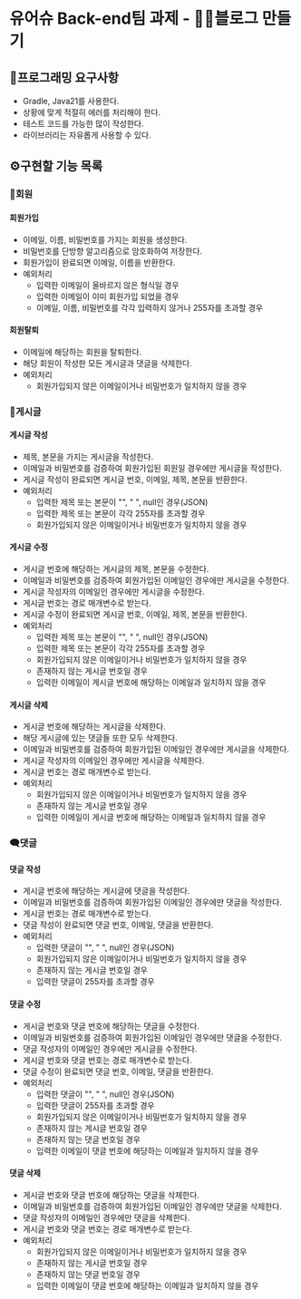 # 유어슈 Back-end팀 과제 - ✍🏻블로그 만들기

## 🚀프로그래밍 요구사항

- Gradle, Java21를 사용한다.
- 상황에 맞게 적절히 에러를 처리해야 한다.
- 테스트 코드를 가능한 많이 작성한다.
- 라이브러리는 자유롭게 사용할 수 있다.


## ⚙구현할 기능 목록

### 🧑회원

#### 회원가입

- 이메일, 이름, 비밀번호를 가지는 회원을 생성한다.
- 비밀번호를 단방향 알고리즘으로 암호화하여 저장한다.
- 회원가입이 완료되면 이메일, 이름을 반환한다.
- 예외처리
    - 입력한 이메일이 올바르지 않은 형식일 경우
    - 입력한 이메일이 이미 회원가입 되었을 경우
    - 이메일, 이름, 비밀번호를 각각 입력하지 않거나 255자를 초과할 경우

#### 회원탈퇴

- 이메일에 해당하는 회원을 탈퇴한다.
- 해당 회원이 작성한 모든 게시글과 댓글을 삭제한다.
- 예외처리
    - 회원가입되지 않은 이메일이거나 비밀번호가 일치하지 않을 경우


### 📰게시글

#### 게시글 작성

- 제목, 본문을 가지는 게시글을 작성한다.
- 이메일과 비밀번호를 검증하여 회원가입된 회원일 경우에만 게시글을 작성한다.
- 게시글 작성이 완료되면 게시글 번호, 이메일, 제목, 본문을 반환한다.
- 예외처리
    - 입력한 제목 또는 본문이 "", " ", null인 경우(JSON)
    - 입력한 제목 또는 본문이 각각 255자를 초과할 경우
    - 회원가입되지 않은 이메일이거나 비밀번호가 일치하지 않을 경우

#### 게시글 수정

- 게시글 번호에 해당하는 게시글의 제목, 본문을 수정한다.
- 이메일과 비밀번호를 검증하여 회원가입된 이메일인 경우에만 게시글을 수정한다.
- 게시글 작성자의 이메일인 경우에만 게시글을 수정한다.
- 게시글 번호는 경로 매개변수로 받는다.
- 게시글 수정이 완료되면 게시글 번호, 이메일, 제목, 본문을 반환한다.
- 예외처리
    - 입력한 제목 또는 본문이 "", " ", null인 경우(JSON)
    - 입력한 제목 또는 본문이 각각 255자를 초과할 경우
    - 회원가입되지 않은 이메일이거나 비밀번호가 일치하지 않을 경우
    - 존재하지 않는 게시글 번호일 경우
    - 입력한 이메일이 게시글 번호에 해당하는 이메일과 일치하지 않을 경우

#### 게시글 삭제

- 게시글 번호에 해당하는 게시글을 삭제한다.
- 해당 게시글에 있는 댓글들 또한 모두 삭제한다.
- 이메일과 비밀번호를 검증하여 회원가입된 이메일인 경우에만 게시글을 삭제한다.
- 게시글 작성자의 이메일인 경우에만 게시글을 삭제한다.
- 게시글 번호는 경로 매개변수로 받는다.
- 예외처리
    - 회원가입되지 않은 이메일이거나 비밀번호가 일치하지 않을 경우
    - 존재하지 않는 게시글 번호일 경우
    - 입력한 이메일이 게시글 번호에 해당하는 이메일과 일치하지 않을 경우


### 🗨️댓글

#### 댓글 작성

- 게시글 번호에 해당하는 게시글에 댓글을 작성한다.
- 이메일과 비밀번호를 검증하여 회원가입된 이메일인 경우에만 댓글을 작성한다.
- 게시글 번호는 경로 매개변수로 받는다.
- 댓글 작성이 완료되면 댓글 번호, 이메일, 댓글을 반환한다.
- 예외처리
    - 입력한 댓글이 "", " ", null인 경우(JSON)
    - 회원가입되지 않은 이메일이거나 비밀번호가 일치하지 않을 경우
    - 존재하지 않는 게시글 번호일 경우
    - 입력한 댓글이 255자를 초과할 경우

#### 댓글 수정

- 게시글 번호와 댓글 번호에 해당하는 댓글을 수정한다.
- 이메일과 비밀번호를 검증하여 회원가입된 이메일인 경우에만 댓글을 수정한다.
- 댓글 작성자의 이메일인 경우에만 게시글을 수정한다.
- 게시글 번호와 댓글 번호는 경로 매개변수로 받는다.
- 댓글 수정이 완료되면 댓글 번호, 이메일, 댓글을 반환한다.
- 예외처리
    - 입력한 댓글이 "", " ", null인 경우(JSON)
    - 입력한 댓글이 255자를 초과할 경우
    - 회원가입되지 않은 이메일이거나 비밀번호가 일치하지 않을 경우
    - 존재하지 않는 게시글 번호일 경우
    - 존재하지 않는 댓글 번호일 경우
    - 입력한 이메일이 댓글 번호에 해당하는 이메일과 일치하지 않을 경우

#### 댓글 삭제

- 게시글 번호와 댓글 번호에 해당하는 댓글을 삭제한다.
- 이메일과 비밀번호를 검증하여 회원가입된 이메일인 경우에만 댓글을 삭제한다.
- 댓글 작성자의 이메일인 경우에만 댓글을 삭제한다.
- 게시글 번호와 댓글 번호는 경로 매개변수로 받는다.
- 예외처리
    - 회원가입되지 않은 이메일이거나 비밀번호가 일치하지 않을 경우
    - 존재하지 않는 게시글 번호일 경우
    - 존재하지 않는 댓글 번호일 경우
    - 입력한 이메일이 댓글 번호에 해당하는 이메일과 일치하지 않을 경우
